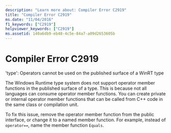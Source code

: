 ```yaml
---
description: "Learn more about: Compiler Error C2919"
title: "Compiler Error C2919"
ms.date: "11/04/2016"
f1_keywords: ["C2919"]
helpviewer_keywords: ["C2919"]
ms.assetid: 140a6db9-eb48-4c5e-84a7-a09d2653605b
---
```

# Compiler Error C2919

'type': Operators cannot be used on the published surface of a WinRT type

The Windows Runtime type system does not support operator member functions in the published surface of a type. This is because not all languages can consume operator member functions. You can create private or internal operator member functions that can be called from C++ code in the same class or compilation unit.

To fix this issue, remove the operator member function from the public interface, or change it to a named member function. For example, instead of `operator==`, name the member function `Equals`.
